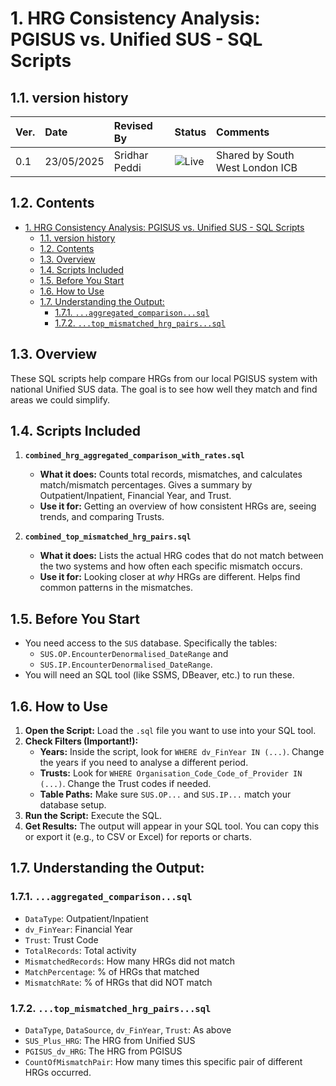 # 1. HRG Consistency Analysis: PGISUS vs. Unified SUS - SQL Scripts

## 1.1. version history

| **Ver.** | **Date**    | **Revised By**  | **Status**    | **Comments**         |
| :------- | :---------- | :-------------- | :------------ | :------------------- |
| 0.1      | 23/05/2025  | Sridhar Peddi | ![Live](https://img.shields.io/badge/Status-Live-green) | Shared by South West London ICB |

## 1.2. Contents

- [1. HRG Consistency Analysis: PGISUS vs. Unified SUS - SQL Scripts](#%31%2E%2D%68%72%67%2D%63%6F%6E%73%69%73%74%65%6E%63%79%2D%61%6E%61%6C%79%73%69%73%3A%2D%70%67%69%73%75%73%2D%76%73%2E%2D%75%6E%69%66%69%65%64%2D%73%75%73%2D%2D%2D%73%71%6C%2D%73%63%72%69%70%74%73)
  - [1.1. version history](#%31%2E%31%2E%2D%76%65%72%73%69%6F%6E%2D%68%69%73%74%6F%72%79)
  - [1.2. Contents](#%31%2E%32%2E%2D%63%6F%6E%74%65%6E%74%73)
  - [1.3. Overview](#%31%2E%33%2E%2D%6F%76%65%72%76%69%65%77)
  - [1.4. Scripts Included](#%31%2E%34%2E%2D%73%63%72%69%70%74%73%2D%69%6E%63%6C%75%64%65%64)
  - [1.5. Before You Start](#%31%2E%35%2E%2D%62%65%66%6F%72%65%2D%79%6F%75%2D%73%74%61%72%74)
  - [1.6. How to Use](#%31%2E%36%2E%2D%68%6F%77%2D%74%6F%2D%75%73%65)
  - [1.7. Understanding the Output:](#%31%2E%37%2E%2D%75%6E%64%65%72%73%74%61%6E%64%69%6E%67%2D%74%68%65%2D%6F%75%74%70%75%74%3A)
    - [1.7.1. `...aggregated_comparison...sql`](#%31%2E%37%2E%31%2E%2D%60%2E%2E%2E%61%67%67%72%65%67%61%74%65%64%5F%63%6F%6D%70%61%72%69%73%6F%6E%2E%2E%2E%73%71%6C%60)
    - [1.7.2. `...top_mismatched_hrg_pairs...sql`](#%31%2E%37%2E%32%2E%2D%60%2E%2E%2E%74%6F%70%5F%6D%69%73%6D%61%74%63%68%65%64%5F%68%72%67%5F%70%61%69%72%73%2E%2E%2E%73%71%6C%60)


## 1.3. Overview

These SQL scripts help compare HRGs from our local PGISUS system with national Unified SUS data. The goal is to see how well they match and find areas we could simplify.

## 1.4. Scripts Included

1. **`combined_hrg_aggregated_comparison_with_rates.sql`**
    * **What it does:** Counts total records, mismatches, and calculates match/mismatch percentages. Gives a summary by Outpatient/Inpatient, Financial Year, and Trust.
    * **Use it for:** Getting an overview of how consistent HRGs are, seeing trends, and comparing Trusts.

1. **`combined_top_mismatched_hrg_pairs.sql`**
    * **What it does:** Lists the actual HRG codes that do not match between the two systems and how often each specific mismatch occurs.
    * **Use it for:** Looking closer at *why* HRGs are different. Helps find common patterns in the mismatches.

## 1.5. Before You Start

* You need access to the `SUS` database. Specifically the tables:
  * `SUS.OP.EncounterDenormalised_DateRange` and
  * `SUS.IP.EncounterDenormalised_DateRange`.
* You will need an SQL tool (like SSMS, DBeaver, etc.) to run these.

## 1.6. How to Use

1. **Open the Script:** Load the `.sql` file you want to use into your SQL tool.
2. **Check Filters (Important!):**
    * **Years:** Inside the script, look for `WHERE dv_FinYear IN (...)`. Change the years if you need to analyse a different period.
    * **Trusts:** Look for `WHERE Organisation_Code_Code_of_Provider IN (...)`. Change the Trust codes if needed.
    * **Table Paths:** Make sure `SUS.OP...` and `SUS.IP...` match your database setup.
3. **Run the Script:** Execute the SQL.
4. **Get Results:** The output will appear in your SQL tool. You can copy this or export it (e.g., to CSV or Excel) for reports or charts.

## 1.7. Understanding the Output:

### 1.7.1. `...aggregated_comparison...sql`

* `DataType`: Outpatient/Inpatient
* `dv_FinYear`: Financial Year
* `Trust`: Trust Code
* `TotalRecords`: Total activity
* `MismatchedRecords`: How many HRGs did not match
* `MatchPercentage`: % of HRGs that matched
* `MismatchRate`: % of HRGs that did NOT match

### 1.7.2. `...top_mismatched_hrg_pairs...sql`

* `DataType`, `DataSource`, `dv_FinYear`, `Trust`: As above
* `SUS_Plus_HRG`: The HRG from Unified SUS
* `PGISUS_dv_HRG`: The HRG from PGISUS
* `CountOfMismatchPair`: How many times this specific pair of different HRGs occurred.
